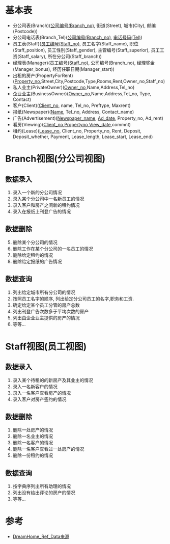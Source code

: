 # 基本表
- 分公司表(Branch)(<u>公司编号(Branch_no)</u>, 街道(Street), 城市(City), 邮编(Postcode))
- 分公司电话表(Branch_Tel)(<u>公司编号(Branch_no)</u>, <u>电话号码(Tel)</u>)
- 员工表(Staff)(<u>员工编号(Staff_no)</u>, 员工名字(Staff_name), 职位(Staff_position), 员工性别(Staff_gender), 主管编号(Staff_superior), 员工工资(Staff_salary), 所在分公司(Staff_branch))
- 经理表(Manager)(<u>员工编号(Staff_no)</u>, 公司编号(Branch_no), 经理奖金(Manager_bonus), 经历任职日期(Manager_start))
- 出租的房产(PropertyForRent)(<u>Property_no</u>,Street,City,Postcode,Type,Rooms,Rent,Owner_no,Staff_no)
- 私人业主(PrivateOwner)(<u>Owner_no</u>,Name,Address,Tel_no)
- 企业业主(BusinessOwner)(<u>Owner_no</u>,Name,Address,Tel_no, Type, Contact)
- 客户(Client)(<u>Client_no</u>, name, Tel_no, Preftype, Maxrent)
- 报纸(Newspaper)(<u>Name</u>, Tel_no, Address, Contact_name)
- 广告(Advertisement)(<u>Newspaper_name</u>, <u>Ad_date</u>, Property_no, Ad_rent)
- 看房(Viewing)(<u>Client_no</u>,<u>Propertyno</u>,<u>View_date</u>,commnt)
- 租约(Lease)(<u>Lease_no</u>, Client_no, Property_no, Rent, Deposit, Deposit_whether, Payment, Lease_length, Lease_start, Lease_end)

# Branch视图(分公司视图)
## 数据录入
1. 录入一个新的分公司情况
2. 录入某个分公司中一名新员工的情况
3. 录入客户和房产之间新的租约情况
4. 录入在报纸上刊登广告的情况
## 数据删除
5. 删除某个分公司的情况
6. 删除工作在某个分公司的一名员工的情况
7. 删除给定租约的情况
8. 删除给定报纸的广告情况
## 数据查询
1. 列出给定城市所有分公司的情况
2. 按照员工名字的顺序, 列出给定分公司员工的名字,职务和工资.
3. 确定给定某个员工分管的房产总数
4. 列出刊登广告次数多于平均次数的房产
5. 列出由企业业主提供的房产的情况
6. 等等...

# Staff视图(员工视图)
## 数据录入
1. 录入某个待租的的新房产及其业主的情况
2. 录入一名新客户的情况
3. 录入一名客户查看房产的情况
4. 录入客户对房产签约的情况

## 数据删除
1. 删除一处房产的情况
2. 删除一名业主的情况
3. 删除一名客户的情况
4. 删除一名客户查看过一处房产的情况
5. 删除一份租约的情况

## 数据查询
1. 按字典序列出所有助理的情况
2. 列出没有给出评论的房产的情况
3. 等等...




# 参考
- [DreamHome_Ref_Data来源](http://www.ccs.neu.edu/home/ekanou/teaching/spring04/CSG102/dreamHome/)
